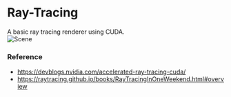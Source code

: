 # Ray-Tracing
A basic ray tracing renderer using CUDA. <br>
![Scene](https://raw.githubusercontent.com/turrentrock/Ray-Tracing/master/res/SceneRender.gif)
### Reference
* https://devblogs.nvidia.com/accelerated-ray-tracing-cuda/
* https://raytracing.github.io/books/RayTracingInOneWeekend.html#overview
